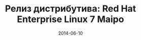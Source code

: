 ---
layout: post
title:  "Релиз дистрибутива: Red Hat Enterprise Linux 7 Maipo"
date: 2014-06-10   
---